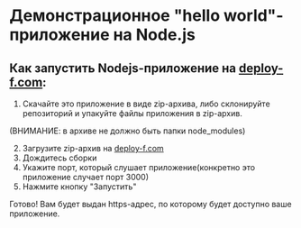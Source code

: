 # Демонстрационное "hello world"-приложение на Node.js

## Как запустить Nodejs-приложение на [deploy-f.com](https://deploy-f.com):

1. Скачайте это приложение в виде zip-архива, либо склонируйте репозиторий и упакуйте файлы приложения в zip-архив. 

(ВНИМАНИЕ: в архиве не должно быть папки node_modules)

2. Загрузите zip-архив на [deploy-f.com](https://deploy-f.com)
3. Дождитесь сборки
4. Укажите порт, который слушает приложение(конкретно это приложение случает порт 3000)
5. Нажмите кнопку "Запустить"

Готово! Вам будет выдан https-адрес, по которому будет доступно ваше приложение.

